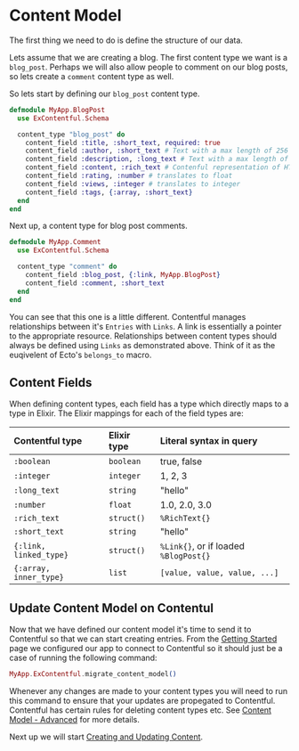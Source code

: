 # Content Model

The first thing we need to do is define the structure of our data.

Lets assume that we are creating a blog. The first content type we want is a `blog_post`. Perhaps we will also allow people to comment on our blog posts, so lets create a `comment` content type as well.

So lets start by defining our `blog_post` content type.

```elixir
defmodule MyApp.BlogPost
  use ExContentful.Schema

  content_type "blog_post" do
    content_field :title, :short_text, required: true
    content_field :author, :short_text # Text with a max length of 256
    content_field :description, :long_text # Text with a max length of 50,000
    content_field :content, :rich_text # Contenful representation of HTML
    content_field :rating, :number # translates to float
    content_field :views, :integer # translates to integer
    content_field :tags, {:array, :short_text}
  end
end
```

Next up, a content type for blog post comments.

```elixir
defmodule MyApp.Comment
  use ExContentful.Schema

  content_type "comment" do
    content_field :blog_post, {:link, MyApp.BlogPost}
    content_field :comment, :short_text
  end
end
```

You can see that this one is a little different. Contentful manages relationships between it's `Entries` with `Links`. A link is essentially a pointer to the appropriate resource. Relationships between content types should always be defined using `Links` as demonstrated above. Think of it as the euqivelent of Ecto's `belongs_to` macro.

## Content Fields

When defining content types, each field has a type which directly maps to a type in Elixir. The Elixir mappings for each of the field types are:

  Contentful type         | Elixir type             | Literal syntax in query
  :---------------------- | :---------------------- | :---------------------
  `:boolean`              | `boolean`               | true, false
  `:integer`              | `integer`               | 1, 2, 3
  `:long_text`            | `string`                | "hello"
  `:number`               | `float`                 | 1.0, 2.0, 3.0
  `:rich_text`            | `struct()`              | `%RichText{}`
  `:short_text`           | `string`                | "hello"
  `{:link, linked_type}`  | `struct()`              | `%Link{}`, or if loaded `%BlogPost{}`
  `{:array, inner_type}`  | `list`                  | `[value, value, value, ...]`

## Update Content Model on Contentul

Now that we have defined our content model it's time to send it to Contentful so that we can start creating entries. From the [Getting Started](getting_started.md) page we configured our app to connect to Contentful so it should just be a case of running the following command:

```elixir
MyApp.ExContentful.migrate_content_model()
```

Whenever any changes are made to your content types you will need to run this command to ensure that your updates are propegated to Contentful. Contentful has certain rules for deleting content types etc. See [Content Model - Advanced](../advanced/content_model_1.md) for more details.

Next up we will start [Creating and Updating Content](create_update_content.md).
